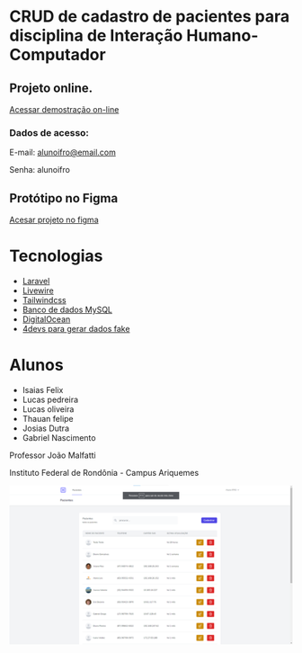 
# CRUD de cadastro de pacientes para disciplina de Interação Humano-Computador

## Projeto online.

[Acessar demostração on-line](https://hospital.erecibos.com.br/login)

### Dados de acesso:

E-mail: alunoifro@email.com

Senha: alunoifro

## Protótipo no Figma
[Acesar projeto no figma](https://www.figma.com/community/file/1179575765761818242)

# Tecnologias
- [Laravel](https://laravel.com/)
- [Livewire](https://laravel-livewire.com/)
- [Tailwindcss](https://tailwindcss.com/)
- [Banco de dados MySQL](https://www.mysql.com/)
- [DigitalOcean](https://www.digitalocean.com/)
- [4devs para gerar dados fake](https://www.4devs.com.br/gerador_de_pessoas)

# Alunos
- Isaias Felix
- Lucas pedreira
- Lucas oliveira
- Thauan felipe
- Josias Dutra
- Gabriel Nascimento

Professor João Malfatti

Instituto Federal de Rondônia - Campus Ariquemes

![Print do projeto](https://raw.githubusercontent.com/LucasVital/hospital/main/print.png)
